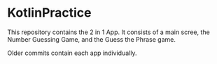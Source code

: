 # KotlinPractice

This repository contains the 2 in 1 App. It consists of a main scree, the Number Guessing Game, and the Guess the Phrase game. 

Older commits contain each app individually.
